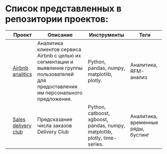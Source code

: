 # Список представленных в репозитории проектов:

|   | Проект | Описание | Инструменты | Теги
|---|---|---|---|---|
|   | [Airbnb analitics](https://github.com/an-karpov/Portfolio/tree/main/Airbnb%20analytics) | Аналитика клиентов сервиса Airbnb с целью их сегментации и выявления группы пользователей для предоставления им персонального предложения. | Python, pandas, numpy, matplotlib, plotly. | Аналитика, RFM-анализ || 
|   | [Sales delivery club](https://github.com/an-karpov/Portfolio/tree/main/Airbnb%20analytics) | Предсказание числа заказов Delivery Club | Python, catboost, xgboost, pandas, numpy, matplotlib, plotly, time-series. | Аналитика, временные ряды, бустинг || 
